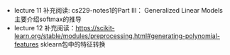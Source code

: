- lecture 11 补充阅读: cs229-notes1的Part III： Generalized Linear Models 
主要介绍softmax的推导
- lecture 12 补充阅读：https://scikit-learn.org/stable/modules/preprocessing.html#generating-polynomial-features
sklearn包中的特征转换
